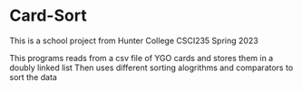 # Card-Sort
This is a school project from Hunter College CSCI235 Spring 2023

This programs reads from a csv file of YGO cards and stores them in a doubly linked list
Then uses different sorting alogrithms and comparators to sort the data 
